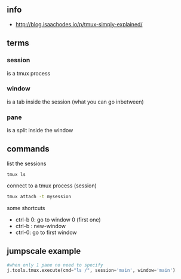 
## info

- http://blog.isaachodes.io/p/tmux-simply-explained/

## terms

### session

is a tmux process

### window

is a tab inside the session (what you can go inbetween)

### pane

is a split inside the window

## commands

list the sessions

```
tmux ls
```

connect to a tmux process (session)

```bash
tmux attach -t mysession
```

some shortcuts

- ctrl-b 0: go to window 0 (first one)
- ctrl-b : new-window
- ctrl-0: go to first window

## jumpscale example

```python
#when only 1 pane no need to specify
j.tools.tmux.execute(cmd="ls /", session='main', window='main')
```